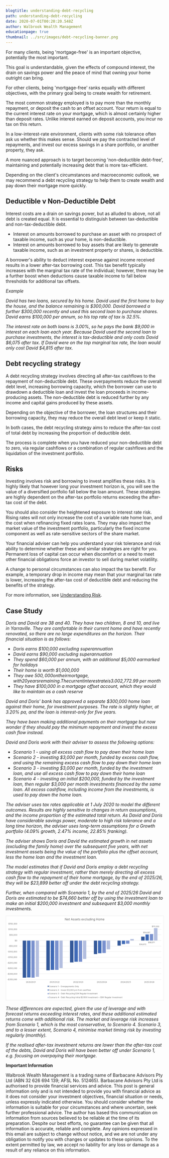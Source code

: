 ```yaml
---
blogtitle: understanding-debt-recycling
path: understanding-debt-recycling
date: 2020-07-01T00:20:20.548Z
author: Walbrook Wealth Management
educationpage: true
thumbnail: ../src/images/debt-recycling-banner.png
---
```

For many clients, being 'mortgage-free' is an important objective, potentially the most important.  

This goal is understandable, given the effects of compound interest, the drain on savings power and the peace of mind that owning your home outright can bring.

For other clients, being 'mortgage-free' ranks equally with different objectives, with the primary goal being to create wealth for retirement.

The most common strategy employed is to pay more than the monthly repayment, or deposit the cash to an offset account.  Your return is equal to the current interest rate on your mortgage, which is almost certainly higher than deposit rates. Unlike interest earned on deposit accounts, you incur no tax on this return.

In a low-interest-rate environment, clients with some risk tolerance often ask us whether this makes sense.  Should we pay the contracted level of repayments, and invest our excess savings in a share portfolio, or another property, they ask.  

A more nuanced approach is to target becoming 'non-deductible debt-free', maintaining and potentially increasing debt that is more tax-efficient.  

Depending on the client's circumstances and macroeconomic outlook, we may recommend a debt recycling strategy to help them to create wealth and pay down their mortgage more quickly.

## Deductible v Non-Deductible Debt

Interest costs are a drain on savings power, but as alluded to above, not all debt is created equal. It is essential to distinguish between tax-deductible and non-tax-deductible debt.

* Interest on amounts borrowed to purchase an asset with no prospect of taxable income, such as your home, is non-deductible.
* Interest on amounts borrowed to buy assets that are likely to generate taxable income, such as an investment property or shares, is deductible.

A borrower's ability to deduct interest expense against income received results in a lower after-tax borrowing cost. This tax benefit typically increases with the marginal tax rate of the individual; however, there may be a further boost when deductions cause taxable income to fall below thresholds for additional tax offsets.

*Example*

*David has two loans, secured by his home. David used the first home to buy the house, and the balance remaining is $300,000. David borrowed a further $300,000 recently and used this second loan to purchase shares. David earns $100,000 per annum, so his top rate of tax is 32.5%.*

*The interest rate on both loans is 3.00%, so he pays the bank $9,000 in interest on each loan each year. Because David used the second loan to purchase investments, the interest is tax-deductible and only costs David $6,075 after tax. If David were on the top marginal tax rate, the loan would only cost David $4,815 after tax.*

## **Debt recycling strategy**

A debt recycling strategy involves directing all after-tax cashflows to the repayment of non-deductible debt. These overpayments reduce the overall debt level, increasing borrowing capacity, which the borrower can use to drawdown a deductible loan and invest the loan proceeds in income-producing assets. The non-deductible debt is reduced further by any income and capital gains produced by these assets.

Depending on the objective of the borrower, the loan structures and their borrowing capacity, they may reduce the overall debt level or keep it static.

In both cases, the debt recycling strategy aims to reduce the after-tax cost of total debt by increasing the proportion of deductible debt.

The process is complete when you have reduced your non-deductible debt to zero, via regular cashflows or a combination of regular cashflows and the liquidation of the investment portfolio.

## Risks

Investing involves risk and borrowing to invest amplifies these risks.  It is highly likely that however long your investment horizon is, you will see the value of a diversified portfolio fall below the loan amount.  These strategies are highly dependent on the after-tax portfolio returns exceeding the after-tax cost of the debt.

You should also consider the heightened exposure to interest rate risk.  Rising rates will not only increase the cost of a variable rate home loan, and the cost when refinancing fixed rates loans.  They may also impact the market value of the investment portfolio, particularly the fixed income component as well as rate-sensitive sectors of the share market.

Your financial adviser can help you understand your risk tolerance and risk ability to determine whether these and similar strategies are right for you. Permanent loss of capital can occur when discomfort or a need to meet other financial obligations force an investor to sell during market volatility.

A change to personal circumstances can also impact the tax benefit. For example, a temporary drop in income may mean that your marginal tax rate is lower, increasing the after-tax cost of deductible debt and reducing the benefits of the strategy.

For more information, see [Understanding Risk](https://www.walbrook.com.au/education/understanding-risk).

## Case Study

*Doris and David are 38 and 40. They have two children, 8 and 10, and live in Yarraville. They are comfortable in their current home and have recently renovated, so there are no large expenditures on the horizon. Their financial situation is as follows:*

* *Doris earns $100,000 excluding superannuation*
* *David earns $90,000 excluding superannuation*
* *They spend $60,000 per annum, with an additional $5,000 earmarked for holidays*
* *Their home is worth $1,000,000*
* *They owe $500,000 on their mortgage, with 20 years remaining. The current interest rate is 3.00%, with contracted repayments of$2,772.99 per month*
* *They have $100,000 in a mortgage offset account, which they would like to maintain as a cash reserve*

*David and Doris' bank has approved a separate $300,000 home loan against their home, for investment purposes. The rate is slightly higher, at 3.20% pa, and the loan is interest-only for five years.*

*They have been making additional payments on their mortgage but now wonder if they should pay the minimum repayment and invest the excess cash flow instead.*

*David and Doris work with their adviser to assess the following options:*

* *Scenario 1 - using all excess cash flow to pay down their home loan*
* *Scenario 2 - investing $3,000 per month, funded by excess cash flow, and using the remaining excess cash flow to pay down their home loan*
* *Scenario 3 - investing $3,000 per month, funded by the investment loan, and use all excess cash flow to pay down their home loan*
* *Scenario 4 - investing an initial $200,000, funded by the investment loan, then regular $3,000 per month investments financed by the same loan. All excess cashflow, including income from the investments, is used to pay down the home loan.*

*The adviser uses tax rates applicable at 1 July 2020 to model the different outcomes. Results are highly sensitive to changes in return assumptions, and the income proportion of the estimated total return. As David and Doris have considerable savings power, moderate to high risk tolerance and a long time horizon, the adviser uses long-term assumptions for a Growth portfolio (4.09% growth, 2.47% income, 22.85% franking).*

*The adviser shows Doris and David the estimated growth in net assets (excluding the family home) over the subsequent five years, with net investment assets being the value of the portfolio plus the offset account, less the home loan and the investment loan.*

*The model estimates that if David and Doris employ a debt recycling strategy with regular investment, rather than merely directing all excess cash flow to the repayment of their home mortgage, by the end of 2025/26, they will be $23,899 better off under the debt recycling strategy.*

*Further, when compared with Scenario 1, by the end of 2025/26 David and Doris are estimated to be $74,660 better off by using the investment loan to make an initial $200,000 investment and subsequent $3,000 monthly investments.*

![Net Assets Excluding Home](../src/images/net-assets-excluding-home.png "Net Assets Excluding Home")

*These differences are expected, given the use of leverage and with forecast returns exceeding interest rates, and these additional estimated returns come with additional risk. The market and leverage risk increases from Scenario 1, which is the most conservative, to Scenario 4. Scenario 3, and to a lesser extent, Scenario 4, minimise market timing risk by investing regularly (monthly).*

*If the realised after-tax investment returns are lower than the after-tax cost of the debts, David and Doris will have been better off under Scenario 1, e.g. focusing on overpaying their mortgage.*

**Important Information**

Walbrook Wealth Management is a trading name of Barbacane Advisors Pty Ltd (ABN 32 626 694 139; AFSL No. 512465). Barbacane Advisors Pty Ltd is authorised to provide financial services and advice. This post is general information only and is not intended to provide you with financial advice as it does not consider your investment objectives, financial situation or needs, unless expressly indicated otherwise. You should consider whether the information is suitable for your circumstances and where uncertain, seek further professional advice. The author has based this communication on information from sources believed to be reliable at the time of its preparation. Despite our best efforts, no guarantee can be given that all information is accurate, reliable and complete. Any opinions expressed in this email are subject to change without notice, and we are not under any obligation to notify you with changes or updates to these opinions. To the extent permitted by law, we accept no liability for any loss or damage as a result of any reliance on this information.